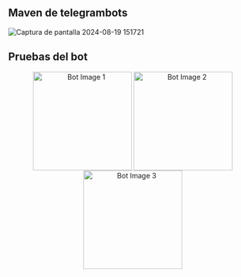 ## Maven de telegrambots

![Captura de pantalla 2024-08-19 151721](https://github.com/user-attachments/assets/6fca39b7-2f3a-4cd8-aff3-4ecddfb5066d)

## Pruebas del bot

<p align="center">
  <img src="https://github.com/user-attachments/assets/3f73b901-fe18-4bbe-9763-2323039dc259" alt="Bot Image 1" width="200" style="vertical-align: top;"/>
  <img src="https://github.com/user-attachments/assets/ddf4b8c5-0f72-46d8-8e39-916b02747a2d" alt="Bot Image 2" width="200" style="vertical-align: top;"/>
  <img src="https://github.com/user-attachments/assets/d78dd4dc-bfaa-4cec-b6ab-46f0346acea2" alt="Bot Image 3" width="200" style="vertical-align: top;"/>
</p>

